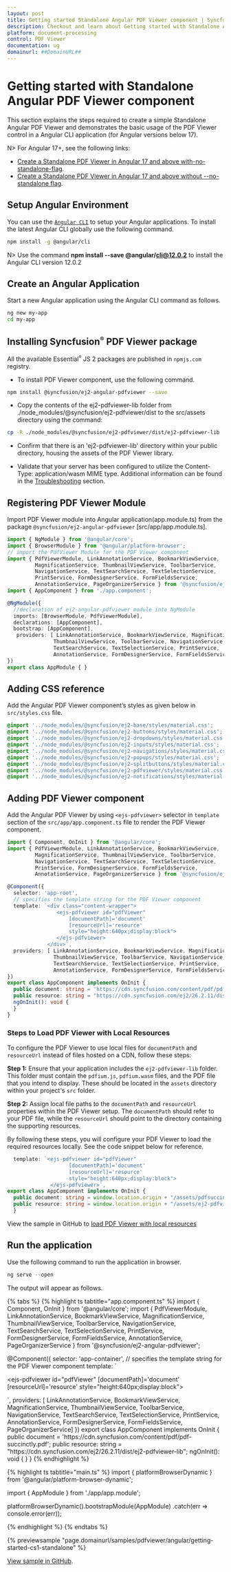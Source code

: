 ```yaml
---
layout: post
title: Getting started Standalone Angular PDF Viewer component | Syncfusion
description: Checkout and learn about Getting started with Standalone Angular PDF Viewer component of Syncfusion Essential JS 2 and more details.
platform: document-processing
control: PDF Viewer
documentation: ug
domainurl: ##DomainURL##
---
```


# Getting started with Standalone Angular PDF Viewer component

This section explains the steps required to create a simple Standalone Angular PDF Viewer and demonstrates the basic usage of the PDF Viewer control in a Angular CLI application (for Angular versions below 17).

N> For Angular 17+, see the following links:

* [Create a Standalone PDF Viewer in Angular 17 and above with-no-standalone-flag](./how-to/create-a-standalone-pdf-viewer-in-angular-17-and-above-with-no-standalone-flag).
* [Create a Standalone PDF Viewer in Angular 17 and above without --no-standalone flag](./how-to/create-a-standalone-pdf-viewer-in-angular-17-and-above-without-no-standalone-flag).

## Setup Angular Environment

You can use the [`Angular CLI`](https://github.com/angular/angular-cli) to setup your Angular applications.
To install the latest Angular CLI globally use the following command.

```bash
npm install -g @angular/cli
```

N> Use the command **npm install --save @angular/cli@12.0.2** to install the Angular CLI version 12.0.2

## Create an Angular Application

Start a new Angular application using the Angular CLI command as follows.

```bash
ng new my-app
cd my-app
```

## Installing Syncfusion<sup style="font-size:70%">&reg;</sup> PDF Viewer package

All the available Essential<sup style="font-size:70%">&reg;</sup> JS 2 packages are published in `npmjs.com` registry.

* To install PDF Viewer component, use the following command.

```bash
npm install @syncfusion/ej2-angular-pdfviewer --save
```

* Copy the contents of the ej2-pdfviewer-lib folder from ./node_modules/@syncfusion/ej2-pdfviewer/dist to the src/assets directory using the command:

```bash
cp -R ./node_modules/@syncfusion/ej2-pdfviewer/dist/ej2-pdfviewer-lib  src/assets/ej2-pdfviewer-lib
```

* Confirm that there is an 'ej2-pdfviewer-lib' directory within your public directory, housing the assets of the PDF Viewer library.

* Validate that your server has been configured to utilize the Content-Type: application/wasm MIME type. Additional information can be found in the [Troubleshooting](./troubleshooting/troubleshooting) section.

## Registering PDF Viewer Module

Import PDF Viewer module into Angular application(app.module.ts) from the package `@syncfusion/ej2-angular-pdfviewer` [src/app/app.module.ts].

```typescript
import { NgModule } from '@angular/core';
import { BrowserModule } from '@angular/platform-browser';
// import the PdfViewer Module for the PDF Viewer component
import { PdfViewerModule, LinkAnnotationService, BookmarkViewService,
         MagnificationService, ThumbnailViewService, ToolbarService,
         NavigationService, TextSearchService, TextSelectionService,
         PrintService, FormDesignerService, FormFieldsService,
         AnnotationService, PageOrganizerService } from '@syncfusion/ej2-angular-pdfviewer';
import { AppComponent } from './app.component';

@NgModule({
  //declaration of ej2-angular-pdfviewer module into NgModule
  imports: [BrowserModule, PdfViewerModule],
  declarations: [AppComponent],
  bootstrap: [AppComponent],
   providers: [ LinkAnnotationService, BookmarkViewService, MagnificationService,
               ThumbnailViewService, ToolbarService, NavigationService,
               TextSearchService, TextSelectionService, PrintService,
               AnnotationService, FormDesignerService, FormFieldsService, PageOrganizerService]
})
export class AppModule { }
```

## Adding CSS reference

Add the Angular PDF Viewer component’s styles as given below in `src/styles.css` file.

```css
@import '../node_modules/@syncfusion/ej2-base/styles/material.css';
@import '../node_modules/@syncfusion/ej2-buttons/styles/material.css';
@import '../node_modules/@syncfusion/ej2-dropdowns/styles/material.css';
@import '../node_modules/@syncfusion/ej2-inputs/styles/material.css';
@import '../node_modules/@syncfusion/ej2-navigations/styles/material.css';
@import '../node_modules/@syncfusion/ej2-popups/styles/material.css';
@import '../node_modules/@syncfusion/ej2-splitbuttons/styles/material.css';
@import '../node_modules/@syncfusion/ej2-pdfviewer/styles/material.css';
@import '../node_modules/@syncfusion/ej2-notifications/styles/material.css';
```

## Adding PDF Viewer component

Add the Angular PDF Viewer by using `<ejs-pdfviewer>` selector in `template` section of the `src/app/app.component.ts` file to render the PDF Viewer component.

```typescript
import { Component, OnInit } from '@angular/core';
import { PdfViewerModule, LinkAnnotationService, BookmarkViewService,
         MagnificationService, ThumbnailViewService, ToolbarService,
         NavigationService, TextSearchService, TextSelectionService,
         PrintService, FormDesignerService, FormFieldsService,
         AnnotationService, PageOrganizerService } from '@syncfusion/ej2-angular-pdfviewer';

@Component({
  selector: 'app-root',
  // specifies the template string for the PDF Viewer component
  template: `<div class="content-wrapper">
                <ejs-pdfviewer id="pdfViewer"
                    [documentPath]='document'
                    [resourceUrl]='resource'
                    style="height:640px;display:block">
                </ejs-pdfviewer>
             </div>`,
  providers: [ LinkAnnotationService, BookmarkViewService, MagnificationService,
               ThumbnailViewService, ToolbarService, NavigationService,
               TextSearchService, TextSelectionService, PrintService,
               AnnotationService, FormDesignerService, FormFieldsService, PageOrganizerService]
})
export class AppComponent implements OnInit {
  public document: string = 'https://cdn.syncfusion.com/content/pdf/pdf-succinctly.pdf';
  public resource: string = "https://cdn.syncfusion.com/ej2/26.2.11/dist/ej2-pdfviewer-lib";
  ngOnInit(): void {
  }
}
```
### Steps to Load PDF Viewer with Local Resources

To configure the PDF Viewer to use local files for `documentPath` and `resourceUrl` instead of files hosted on a CDN, follow these steps:

**Step 1:** Ensure that your application includes the `ej2-pdfviewer-lib` folder. This folder must contain the `pdfium.js`, `pdfium.wasm` files, and the PDF file that you intend to display. These should be located in the `assets` directory within your project's `src` folder.

**Step 2:** Assign local file paths to the `documentPath` and `resourceUrl` properties within the PDF Viewer setup. The `documentPath` should refer to your PDF file, while the `resourceUrl` should point to the directory containing the supporting resources.

By following these steps, you will configure your PDF Viewer to load the required resources locally. See the code snippet below for reference.

```typescript
  template: `<ejs-pdfviewer id="pdfViewer"
                    [documentPath]='document'
                    [resourceUrl]='resource'
                    style="height:640px;display:block">
              </ejs-pdfviewer>`,
export class AppComponent implements OnInit {
  public document: string = window.location.origin + "/assets/pdfsuccinctly.pdf";
  public resource: string = window.location.origin + "/assets/ej2-pdfviewer-lib";
  }
```

View the sample in GitHub to [load PDF Viewer with local resources](https://github.com/SyncfusionExamples/angular-pdf-viewer-examples/tree/master/How%20to/Refer%20resource%20url%20locally)

## Run the application

Use the following command to run the application in browser.

```javascript
ng serve --open
```

The output will appear as follows.

{% tabs %}
{% highlight ts tabtitle="app.component.ts" %}
import { Component, OnInit } from '@angular/core';
import { PdfViewerModule, LinkAnnotationService, BookmarkViewService,
         MagnificationService, ThumbnailViewService, ToolbarService,
         NavigationService, TextSearchService, TextSelectionService,
         PrintService, FormDesignerService, FormFieldsService,
         AnnotationService, PageOrganizerService } from '@syncfusion/ej2-angular-pdfviewer';

@Component({
  selector: 'app-container',
  // specifies the template string for the PDF Viewer component
  template: `<div class="content-wrapper">
  <ejs-pdfviewer
    id="pdfViewer"
    [documentPath]='document'
    [resourceUrl]='resource'
    style="height:640px;display:block">
  </ejs-pdfviewer>
</div>`,
  providers: [ LinkAnnotationService, BookmarkViewService, MagnificationService,
               ThumbnailViewService, ToolbarService, NavigationService,
               TextSearchService, TextSelectionService, PrintService,
               AnnotationService, FormDesignerService, FormFieldsService, PageOrganizerService]
})
export class AppComponent implements OnInit {
    public document = 'https://cdn.syncfusion.com/content/pdf/pdf-succinctly.pdf';
    public resource: string = "https://cdn.syncfusion.com/ej2/26.2.11/dist/ej2-pdfviewer-lib";
    ngOnInit(): void {
    }
}
{% endhighlight %}

{% highlight ts tabtitle="main.ts" %}
import { platformBrowserDynamic } from '@angular/platform-browser-dynamic';

import { AppModule } from './app/app.module';


platformBrowserDynamic().bootstrapModule(AppModule)
  .catch(err => console.error(err));

{% endhighlight %}
{% endtabs %}

{% previewsample "page.domainurl/samples/pdfviewer/angular/getting-started-cs1-standalone" %}

[View sample in GitHub](https://github.com/SyncfusionExamples/angular-pdf-viewer-examples/tree/master/Getting%20started%20-%20Standalone).
